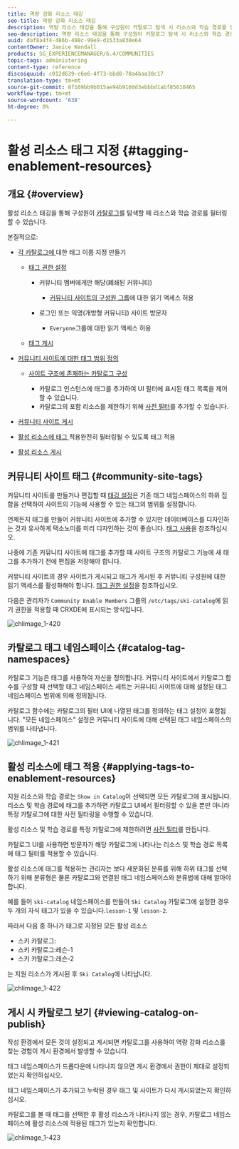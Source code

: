 ```yaml
---
title: 역량 강화 리소스 태깅
seo-title: 역량 강화 리소스 태깅
description: 역량 리소스 태깅을 통해 구성원이 카탈로그 탐색 시 리소스와 학습 경로를 필터링할 수 있습니다
seo-description: 역량 리소스 태깅을 통해 구성원이 카탈로그 탐색 시 리소스와 학습 경로를 필터링할 수 있습니다
uuid: daf8a4f4-486b-498c-99e9-d1533a830e64
contentOwner: Janice Kendall
products: SG_EXPERIENCEMANAGER/6.4/COMMUNITIES
topic-tags: administering
content-type: reference
discoiquuid: c012d639-c6e6-4f73-bbd8-78a4baa38c17
translation-type: tm+mt
source-git-commit: 8f169bb9b015ae94b9160d3ebbbd1abf85610465
workflow-type: tm+mt
source-wordcount: '638'
ht-degree: 0%

---
```



# 활성 리소스 태그 지정 {#tagging-enablement-resources}

## 개요 {#overview}

활성 리소스 태깅을 통해 구성원이 [카탈로그](functions.md#catalog-function)를 탐색할 때 리소스와 학습 경로를 필터링할 수 있습니다.

본질적으로:

* [각 카탈로그에 ](../../help/sites-administering/tags.md#creating-a-namespace) 대한 태그 이름 지정 만들기

   * [태그 권한 설정](../../help/sites-administering/tags.md#setting-tag-permissions)

      * 커뮤니티 멤버에게만 해당(폐쇄된 커뮤니티)

         * [커뮤니티 사이트의 구성원 그룹](users.md#publish-group-roles)에 대한 읽기 액세스 허용
      * 로그인 또는 익명(개방형 커뮤니티) 사이트 방문자

         * `Everyone`그룹에 대한 읽기 액세스 허용
   * [태그 게시](../../help/sites-administering/tags.md#publishing-tags)



* [커뮤니티 사이트에 대한 태그 범위 정의](sites-console.md#tagging)

   * [사이트 구조에 존재하는 카탈로그 구성](functions.md#catalog-function)

      * 카탈로그 인스턴스에 태그를 추가하여 UI 필터에 표시된 태그 목록을 제어할 수 있습니다.
      * 카탈로그의 포함 리소스를 제한하기 위해 [사전 필터](catalog-developer-essentials.md#pre-filters)를 추가할 수 있습니다.

* [커뮤니티 사이트 게시](sites-console.md#publishing-the-site)
* [활성 리소스에 태그 ](resources.md#create-a-resource) 적용완전히 필터링될 수 있도록 태그 적용
* [활성 리소스 게시](resources.md#publish)

## 커뮤니티 사이트 태그 {#community-site-tags}

커뮤니티 사이트를 만들거나 편집할 때 [태깅 설정](sites-console.md#tagging)은 기존 태그 네임스페이스의 하위 집합을 선택하여 사이트의 기능에 사용할 수 있는 태그의 범위를 설정합니다.

언제든지 태그를 만들어 커뮤니티 사이트에 추가할 수 있지만 데이터베이스를 디자인하는 것과 유사하게 택소노미를 미리 디자인하는 것이 좋습니다. [태그 사용](../../help/sites-authoring/tags.md)을 참조하십시오.

나중에 기존 커뮤니티 사이트에 태그를 추가할 때 사이트 구조의 카탈로그 기능에 새 태그를 추가하기 전에 편집을 저장해야 합니다.

커뮤니티 사이트의 경우 사이트가 게시되고 태그가 게시된 후 커뮤니티 구성원에 대한 읽기 액세스를 활성화해야 합니다. [태그 권한 설정](../../help/sites-administering/tags.md#setting-tag-permissions)을 참조하십시오.

다음은 관리자가 `Community Enable Members` 그룹의 `/etc/tags/ski-catalog`에 읽기 권한을 적용할 때 CRXDE에 표시되는 방식입니다.

![chlimage_1-420](assets/chlimage_1-420.png)

## 카탈로그 태그 네임스페이스 {#catalog-tag-namespaces}

카탈로그 기능은 태그를 사용하여 자신을 정의합니다. 커뮤니티 사이트에서 카탈로그 함수를 구성할 때 선택할 태그 네임스페이스 세트는 커뮤니티 사이트에 대해 설정된 태그 네임스페이스 범위에 의해 정의됩니다.

카탈로그 함수에는 카탈로그의 필터 UI에 나열된 태그를 정의하는 태그 설정이 포함됩니다. &quot;모든 네임스페이스&quot; 설정은 커뮤니티 사이트에 대해 선택된 태그 네임스페이스의 범위를 나타냅니다.

![chlimage_1-421](assets/chlimage_1-421.png)

## 활성 리소스에 태그 적용 {#applying-tags-to-enablement-resources}

지원 리소스와 학습 경로는 `Show in Catalog`이 선택되면 모든 카탈로그에 표시됩니다. 리소스 및 학습 경로에 태그를 추가하면 카탈로그 UI에서 필터링할 수 있을 뿐만 아니라 특정 카탈로그에 대한 사전 필터링을 수행할 수 있습니다.

활성 리소스 및 학습 경로를 특정 카탈로그에 제한하려면 [사전 필터](catalog-developer-essentials.md#pre-filters)를 만듭니다.

카탈로그 UI를 사용하면 방문자가 해당 카탈로그에 나타나는 리소스 및 학습 경로 목록에 태그 필터를 적용할 수 있습니다.

활성 리소스에 태그를 적용하는 관리자는 보다 세분화된 분류를 위해 하위 태그를 선택하기 위해 분류형은 물론 카탈로그와 연결된 태그 네임스페이스와 분류법에 대해 알아야 합니다.

예를 들어 `ski-catalog` 네임스페이스를 만들어 `Ski Catalog` 카탈로그에 설정한 경우 두 개의 자식 태그가 있을 수 있습니다.`lesson-1` 및 `lesson-2`.

따라서 다음 중 하나가 태그로 지정된 모든 활성 리소스

* 스키 카탈로그:
* 스키 카탈로그:레슨-1
* 스키 카탈로그:레슨-2

는 지원 리소스가 게시된 후 `Ski Catalog`에 나타납니다.

![chlimage_1-422](assets/chlimage_1-422.png)

## 게시 시 카탈로그 보기 {#viewing-catalog-on-publish}

작성 환경에서 모든 것이 설정되고 게시되면 카탈로그를 사용하여 역량 강화 리소스를 찾는 경험이 게시 환경에서 발생할 수 있습니다.

태그 네임스페이스가 드롭다운에 나타나지 않으면 게시 환경에서 권한이 제대로 설정되었는지 확인하십시오.

태그 네임스페이스가 추가되고 누락된 경우 태그 및 사이트가 다시 게시되었는지 확인하십시오.

카탈로그를 볼 때 태그를 선택한 후 활성 리소스가 나타나지 않는 경우, 카탈로그 네임스페이스에 활성 리소스에 적용된 태그가 있는지 확인합니다.

![chlimage_1-423](assets/chlimage_1-423.png)

